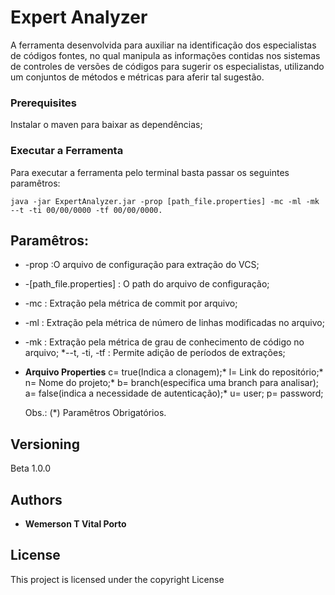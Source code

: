 # Expert Analyzer

A ferramenta desenvolvida para auxiliar na identificação dos especialistas de códigos fontes, no qual manipula as informações contidas nos sistemas de controles de 
versões de códigos para sugerir os especialistas, utilizando um conjuntos de métodos e métricas para aferir tal sugestão.

### Prerequisites

Instalar o maven para baixar as dependências;


### Executar a Ferramenta

 Para executar a ferramenta pelo terminal basta passar os seguintes paramêtros: 
```
java -jar ExpertAnalyzer.jar -prop [path_file.properties] -mc -ml -mk --t -ti 00/00/0000 -tf 00/00/0000.
```
## Paramêtros:
 * -prop :O arquivo de configuração para extração do VCS;
 * -[path_file.properties] : O path do arquivo de configuração;
 * -mc : Extração pela métrica de commit por arquivo;
 * -ml : Extração pela métrica de número de linhas modificadas no arquivo;
 * -mk : Extração pela métrica de grau de conhecimento de código no arquivo;
 *--t, -ti, -tf : Permite adição de períodos de extrações;

 * **Arquivo Properties**
	 c= true(Indica a clonagem);*
	 l= Link do repositório;*
	 n= Nome do projeto;*
	 b= branch(especifica uma branch para analisar);
	 a= false(indica a necessidade de autenticação);*
	 u= user;
	 p= password;
	 
	 Obs.: (*) Paramêtros Obrigatórios.

## Versioning

 Beta 1.0.0 
 
## Authors

* **Wemerson T Vital Porto** 

## License

This project is licensed under the copyright License


